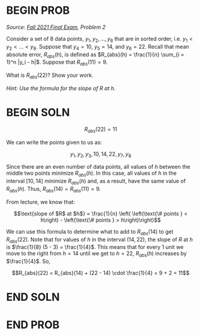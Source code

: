 # BEGIN PROB

<i>Source: [Fall 2021 Final Exam](../fa21-final/index.html), Problem 2</i>

Consider a set of 8 data points, $y_1, y_2, ..., y_8$ that are in sorted order, i.e. $y_1 < y_2 < ... < y_8$. Suppose that $y_4 = 10$, $y_5 = 14$, and $y_6 = 22$. Recall that mean absolute error, $R_{abs}(h)$, is defined as $R_{abs}(h) = \frac{1}{n} \sum_{i = 1}^n |y_i - h|$. Suppose that $R_{abs}(11) = 9$.

What is $R_{abs}(22)$? Show your work.

_Hint: Use the formula for the slope of $R$ at $h$._

# BEGIN SOLN

$$R_{abs}(22) = 11$$

We can write the points given to us as:

$$y_1, y_2, y_3, 10, 14, 22, y_7, y_8$$

Since there are an even number of data points, all values of $h$ between the middle two points minimize $R_{abs}(h)$. In this case, all values of $h$ in the interval $[10, 14]$ minimize $R_{abs}(h)$ and, as a result, have the same value of $R_{abs}(h)$. Thus, $R_{abs}(14) = R_{abs}(11) = 9$.

From lecture, we know that:

$$\text{slope of $R$ at $h$} = \frac{1}{n} \left( \left(\text{\# points } < h\right) - \left(\text{\# points } > h\right)\right)$$

We can use this formula to determine what to add to $R_{abs}(14)$ to get $R_{abs}(22)$. Note that for values of $h$ in the interval $(14, 22)$, the slope of $R$ at $h$ is $\frac{1}{8} (5 - 3) = \frac{1}{4}$. This means that for every 1 unit we move to the right from $h = 14$ until we get to $h = 22$, $R_{abs}(h)$ increases by $\frac{1}{4}$. So,

$$R_{abs}(22) = R_{abs}(14) + (22 - 14) \cdot \frac{1}{4} = 9 + 2 = 11$$


# END SOLN

# END PROB
